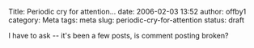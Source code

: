 Title: Periodic cry for attention...
date: 2006-02-03 13:52
author: offby1
category: Meta
tags: meta
slug: periodic-cry-for-attention
status: draft

I have to ask \-- it\'s been a few posts, is comment posting broken?
